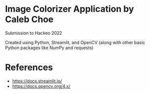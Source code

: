 # Image Colorizer Application by Caleb Choe
Submission to Hackeo 2022

Created using Python, Streamlit, and OpenCV (along with other basic Python packages like NumPy and requests)

# References
- https://docs.streamlit.io/
- https://docs.opencv.org/4.x/
